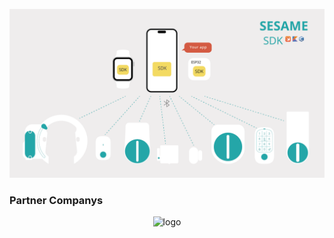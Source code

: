 ![SesameSDK](https://github.com/CANDY-HOUSE/.github/blob/main/profile/images/SesameSDK.png?raw=true)
<h3>Partner Companys</h3>
<p align="center">
  <img src="https://cdn.shopify.com/s/files/1/0016/1870/6495/files/partner_companys.png?v=1705542563" width="800px" alt="logo"/>
</p>
